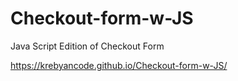 # Checkout-form-w-JS
Java Script Edition of Checkout Form

https://krebyancode.github.io/Checkout-form-w-JS/
